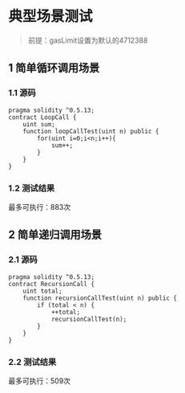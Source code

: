 # 典型场景测试
> 前提：gasLimit设置为默认的4712388

## 1 简单循环调用场景
### 1.1 源码
```solidity
pragma solidity ^0.5.13;
contract LoopCall {
    uint sum;
    function loopCallTest(uint n) public {
        for(uint i=0;i<n;i++){
            sum++;
        }
    }
}
```
### 1.2 测试结果
最多可执行：883次

## 2 简单递归调用场景
### 2.1 源码
```solidity
pragma solidity ^0.5.13;
contract RecursionCall {
    uint total;
    function recursionCallTest(uint n) public {
        if (total < n) {
            ++total;
            recursionCallTest(n);
        }
    }
}
```
### 2.2 测试结果
最多可执行：509次